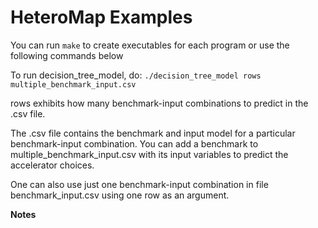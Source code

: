 HeteroMap Examples
==================

You can run ```make``` to create executables for each program or use the following commands below

To run decision_tree_model, do:
  ```./decision_tree_model rows multiple_benchmark_input.csv```

rows exhibits how many benchmark-input combinations to predict in the .csv file.

The .csv file contains the benchmark and input model for a particular benchmark-input combination.
You can add a benchmark to multiple_benchmark_input.csv with its input variables to predict the accelerator choices.

One can also use just one benchmark-input combination in file benchmark_input.csv using one row as an argument.

**Notes**
